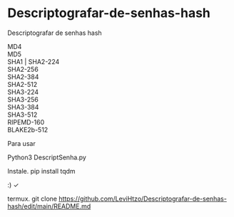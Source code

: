 # Descriptografar-de-senhas-hash
Descriptografar de senhas hash

MD4                                                        
MD5                                             
SHA1                                                       | 
SHA2-224                                                   
SHA2-256                                                   
SHA2-384                                                   
SHA2-512                                                   
SHA3-224                                                   
SHA3-256                                                   
SHA3-384                                                   
SHA3-512                                                   
RIPEMD-160                                                 
BLAKE2b-512

Para usar

Python3 DescriptSenha.py

Instale. pip install tqdm

:) ✓

termux.     git clone https://github.com/LeviHtzo/Descriptografar-de-senhas-hash/edit/main/README.md
